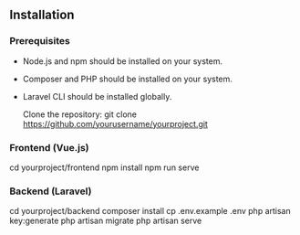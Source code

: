 ## Installation

### Prerequisites
- Node.js and npm should be installed on your system.
- Composer and PHP should be installed on your system.
- Laravel CLI should be installed globally.

  Clone the repository:
  git clone https://github.com/yourusername/yourproject.git

### Frontend (Vue.js)
cd yourproject/frontend
npm install
npm run serve

### Backend (Laravel)
cd yourproject/backend
composer install
cp .env.example .env
php artisan key:generate
php artisan migrate
php artisan serve
